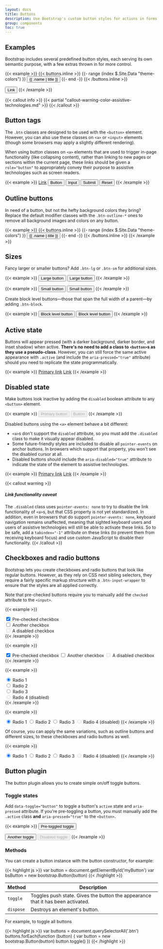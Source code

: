 ```yaml
---
layout: docs
title: Buttons
description: Use Bootstrap's custom button styles for actions in forms, dialogs, and more with support for multiple sizes, states, and more.
group: components
toc: true
---
```


## Examples

Bootstrap includes several predefined button styles, each serving its own semantic purpose, with a few extras thrown in for more control.

{{< example >}}
{{< buttons.inline >}}
{{- range (index $.Site.Data "theme-colors") }}
<button type="button" class="btn btn-{{ .name }}">{{ .name | title }}</button>
{{- end -}}
{{< /buttons.inline >}}

<button type="button" class="btn btn-link">Link</button>
{{< /example >}}

{{< callout info >}}
{{< partial "callout-warning-color-assistive-technologies.md" >}}
{{< /callout >}}

## Button tags

The `.btn` classes are designed to be used with the `<button>` element. However, you can also use these classes on `<a>` or `<input>` elements (though some browsers may apply a slightly different rendering).

When using button classes on `<a>` elements that are used to trigger in-page functionality (like collapsing content), rather than linking to new pages or sections within the current page, these links should be given a `role="button"` to appropriately convey their purpose to assistive technologies such as screen readers.

{{< example >}}
<a class="btn btn-primary" href="#" role="button">Link</a>
<button class="btn btn-primary" type="submit">Button</button>
<input class="btn btn-primary" type="button" value="Input">
<input class="btn btn-primary" type="submit" value="Submit">
<input class="btn btn-primary" type="reset" value="Reset">
{{< /example >}}

## Outline buttons

In need of a button, but not the hefty background colors they bring? Replace the default modifier classes with the `.btn-outline-*` ones to remove all background images and colors on any button.

{{< example >}}
{{< buttons.inline >}}
{{- range (index $.Site.Data "theme-colors") }}
<button type="button" class="btn btn-outline-{{ .name }}">{{ .name | title }}</button>
{{- end -}}
{{< /buttons.inline >}}
{{< /example >}}

## Sizes

Fancy larger or smaller buttons? Add `.btn-lg` or `.btn-sm` for additional sizes.

{{< example >}}
<button type="button" class="btn btn-primary btn-lg">Large button</button>
<button type="button" class="btn btn-secondary btn-lg">Large button</button>
{{< /example >}}

{{< example >}}
<button type="button" class="btn btn-primary btn-sm">Small button</button>
<button type="button" class="btn btn-secondary btn-sm">Small button</button>
{{< /example >}}

Create block level buttons—those that span the full width of a parent—by adding `.btn-block`.

{{< example >}}
<button type="button" class="btn btn-primary btn-lg btn-block">Block level button</button>
<button type="button" class="btn btn-secondary btn-lg btn-block">Block level button</button>
{{< /example >}}

## Active state

Buttons will appear pressed (with a darker background, darker border, and inset shadow) when active. **There's no need to add a class to `<button>`s as they use a pseudo-class**. However, you can still force the same active appearance with `.active` (and include the <code>aria-pressed="true"</code> attribute) should you need to replicate the state programmatically.

{{< example >}}
<a href="#" class="btn btn-primary btn-lg active" role="button" aria-pressed="true">Primary link</a>
<a href="#" class="btn btn-secondary btn-lg active" role="button" aria-pressed="true">Link</a>
{{< /example >}}

## Disabled state

Make buttons look inactive by adding the `disabled` boolean attribute to any `<button>` element.

{{< example >}}
<button type="button" class="btn btn-lg btn-primary" disabled>Primary button</button>
<button type="button" class="btn btn-secondary btn-lg" disabled>Button</button>
{{< /example >}}

Disabled buttons using the `<a>` element behave a bit different:

- `<a>`s don't support the `disabled` attribute, so you must add the `.disabled` class to make it visually appear disabled.
- Some future-friendly styles are included to disable all `pointer-events` on anchor buttons. In browsers which support that property, you won't see the disabled cursor at all.
- Disabled buttons should include the `aria-disabled="true"` attribute to indicate the state of the element to assistive technologies.

{{< example >}}
<a href="#" class="btn btn-primary btn-lg disabled" tabindex="-1" role="button" aria-disabled="true">Primary link</a>
<a href="#" class="btn btn-secondary btn-lg disabled" tabindex="-1" role="button" aria-disabled="true">Link</a>
{{< /example >}}

{{< callout warning >}}
##### Link functionality caveat

The `.disabled` class uses `pointer-events: none` to try to disable the link functionality of `<a>`s, but that CSS property is not yet standardized. In addition, even in browsers that do support `pointer-events: none`, keyboard navigation remains unaffected, meaning that sighted keyboard users and users of assistive technologies will still be able to activate these links. So to be safe, add a `tabindex="-1"` attribute on these links (to prevent them from receiving keyboard focus) and use custom JavaScript to disable their functionality.
{{< /callout >}}

## Checkboxes and radio buttons

Bootstrap lets you create checkboxes and radio buttons that look like regular buttons. However, as they rely on CSS next sibling selectors, they require a fairly specific markup structure with a `.btn-input-wrapper` to ensure that the styles are all applied correctly.

Note that pre-checked buttons require you to manually add the `checked` attribute to the `<input>`.

{{< example >}}
<!-- Explicit <label> with for/id relationship -->
<div class="btn-input-wrapper">
  <input type="checkbox" class="btn-input" id="btnInputCheckSingle1" checked>
  <label class="btn btn-primary" for="btnInputCheckSingle1">
    Pre-checked checkbox
  </label>
</div>

<div class="btn-input-wrapper">
  <input type="checkbox" class="btn-input" id="btnInputCheckSingle2">
  <label class="btn btn-primary" for="btnInputCheckSingle2">
    Another checkbox
  </label>
</div>

<div class="btn-input-wrapper">
  <input type="checkbox" class="btn-input" id="btnInputCheckSingle3" disabled>
  <label class="btn btn-primary" for="btnInputCheckSingle3">
    A disabled checkbox
  </label>
</div>
{{< /example >}}

{{< example >}}
<!-- Implicit <label> -->
<label class="btn-input-wrapper">
  <input type="checkbox" class="btn-input" checked>
  <span class="btn btn-primary">
    Pre-checked checkbox
  </span>
</label>

<label class="btn-input-wrapper">
  <input type="checkbox" class="btn-input">
  <span class="btn btn-primary">
    Another checkbox
  </span>
</label>

<label class="btn-input-wrapper">
  <input type="checkbox" class="btn-input" disabled>
  <span class="btn btn-primary">
    A disabled checkbox
  </span>
</label>
{{< /example >}}

{{< example >}}
<!-- Explicit <label> with for/id relationship -->
<div class="btn-input-wrapper">
  <input type="radio" class="btn-input" name="btnInputRadio" id="btnInputRadio1" checked>
  <label class="btn btn-primary" for="btnInputRadio1">Radio 1</label>
</div>

<div class="btn-input-wrapper">
  <input type="radio" class="btn-input" name="btnInputRadio" id="btnInputRadio2">
  <label class="btn btn-primary" for="btnInputRadio2">Radio 2</label>
</div>

<div class="btn-input-wrapper">
  <input type="radio" class="btn-input" name="btnInputRadio" id="btnInputRadio3">
  <label class="btn btn-primary" for="btnInputRadio3">Radio 3</label>
</div>

<div class="btn-input-wrapper">
  <input type="radio" class="btn-input" name="btnInputRadio" id="btnInputRadio4" disabled>
  <label class="btn btn-primary" for="btnInputRadio4">Radio 4 (disabled)</label>
</div>
{{< /example >}}

{{< example >}}
<!-- Implicit <label> -->
<label class="btn-input-wrapper">
  <input type="radio" class="btn-input" name="btnInputRadioImp" checked>
  <span class="btn btn-primary">Radio 1</span>
</label>

<label class="btn-input-wrapper">
  <input type="radio" class="btn-input" name="btnInputRadioImp">
  <span class="btn btn-primary">Radio 2</span>
</label>

<label class="btn-input-wrapper">
  <input type="radio" class="btn-input" name="btnInputRadioImp">
  <span class="btn btn-primary">Radio 3</span>
</label>

<label class="btn-input-wrapper">
  <input type="radio" class="btn-input" name="btnInputRadioImp" disabled>
  <span class="btn btn-primary">Radio 4 (disabled)</span>
</label>
{{< /example >}}

Of course, you can apply the same variations, such as outline buttons and different sizes, to these checkboxes and radio buttons as well.

{{< example >}}
<!-- Implicit <label> -->
<label class="btn-input-wrapper">
  <input type="radio" class="btn-input" name="btnInputRadioVar" checked>
  <span class="btn btn-outline-danger btn-lg">Radio 1</span>
</label>

<label class="btn-input-wrapper">
  <input type="radio" class="btn-input" name="btnInputRadioVar">
  <span class="btn btn-outline-danger btn-lg">Radio 2</span>
</label>

<label class="btn-input-wrapper">
  <input type="radio" class="btn-input" name="btnInputRadioVar">
  <span class="btn btn-outline-danger btn-lg">Radio 3</span>
</label>

<label class="btn-input-wrapper">
  <input type="radio" class="btn-input" name="btnInputRadioVar" disabled>
  <span class="btn btn-outline-danger btn-lg">Radio 4 (disabled)</span>
</label>
{{< /example >}}

## Button plugin

The button plugin allows you to create simple on/off toggle buttons.

### Toggle states

Add `data-toggle="button"` to toggle a button's `active` state and `aria-pressed` attribute. If you're pre-toggling a button, you must manually add the `.active` class **and** `aria-pressed="true"` to the `<button>`.

{{< example >}}
<button type="button" class="btn btn-primary active" data-toggle="button" aria-pressed="true">
  Pre-toggled toggle
</button>

<button type="button" class="btn btn-primary" data-toggle="button" aria-pressed="false">
  Another toggle
</button>

<button type="button" class="btn btn-primary" data-toggle="button" aria-pressed="false" disabled>
  Disabled toggle
</button>
{{< /example >}}

### Methods

You can create a button instance with the button constructor, for example:

{{< highlight js >}}
var button = document.getElementById('myButton')
var bsButton = new bootstrap.Button(button)
{{< /highlight >}}

| Method    | Description                                                                     |
| --------- | ------------------------------------------------------------------------------- |
| `toggle`  | Toggles push state. Gives the button the appearance that it has been activated. |
| `dispose` | Destroys an element's button.                                                   |

For example, to toggle all buttons

{{< highlight js >}}
var buttons = document.querySelectorAll('.btn')
buttons.forEach(function (button) {
  var button = new bootstrap.Button(button)
  button.toggle()
})
{{< /highlight >}}
